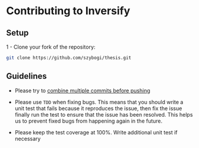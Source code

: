 # Contributing to Inversify

## Setup

1 - Clone your fork of the repository:

```sh
git clone https://github.com/szybogi/thesis.git
```

## Guidelines

- Please try to [combine multiple commits before pushing](http://stackoverflow.com/questions/6934752/combining-multiple-commits-before-pushing-in-git)

- Please use `TDD` when fixing bugs. This means that you should write a unit test that fails because it reproduces the issue, then fix the issue finally run the test to ensure that the issue has been resolved. This helps us to prevent fixed bugs from happening again in the future.

- Please keep the test coverage at 100%. Write additional unit test if necessary
